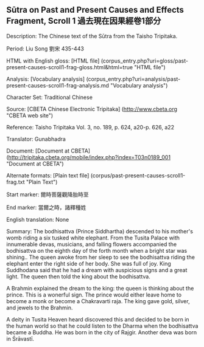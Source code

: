 ##  Sūtra on Past and Present Causes and Effects Fragment, Scroll 1 過去現在因果經卷1部分

Description: The Chinese text of the Sūtra from the Taisho Tripitaka.

Period: Liu Song 劉宋 435-443

HTML with English gloss: [HTML file] (corpus_entry.php?uri=gloss/past-present-causes-scroll1-frag-gloss.html&html=true "HTML file")

Analysis: [Vocabulary analysis] (corpus_entry.php?uri=analysis/past-present-causes-scroll1-frag-analysis.md "Vocabulary analysis")

Character Set: Traditional Chinese

Source: [CBETA Chinese Electronic Tripitaka] (http://www.cbeta.org "CBETA web site")

Reference: Taisho Tripitaka Vol. 3, no. 189, p. 624, a20-p. 626, a22

Translator: Gunabhadra

Document: [Document at CBETA] (http://tripitaka.cbeta.org/mobile/index.php?index=T03n0189_001 "Document at CBETA")

Alternate formats: [Plain text file] (corpus/past-present-causes-scroll1-frag.txt "Plain Text")

Start marker: 爾時菩薩觀降胎時至

End marker: 當爾之時，諸釋種姓

English	translation: None

Summary: The bodhisattva (Prince Siddhartha) descended to his mother's womb riding a six tusked white elephant. From the Tusita Palace with innumerable devas, musicians, and falling flowers accompanied the bodhisattva on the eighth day of the forth month when a bright star was shining.. The queen awoke from her sleep to see the bodhisattva riding the elephant enter the right side of her body. She was full of joy. King Suddhodana said that he had a dream with auspicious signs and a great light. The queen then told the king about the bodhisattva. 

A Brahmin explained the dream to the king: the queen is thinking about the prince. This is a wonerful sign. The prince would either leave home to become a monk or become a Chakravarti raja. The king gave gold, silver, and jewels to the Brahmin.

A deity in Tusita Heaven heard discovered this and decided to be born in the human world so that he could listen to the Dharma when the bodhisattva became a Buddha. He was born in the city of Rajgir. Another deva was born in Śrāvastī.

